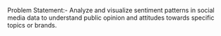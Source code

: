 Problem Statement:- Analyze and visualize sentiment patterns in social media data to understand public opinion and attitudes towards specific topics or brands.
